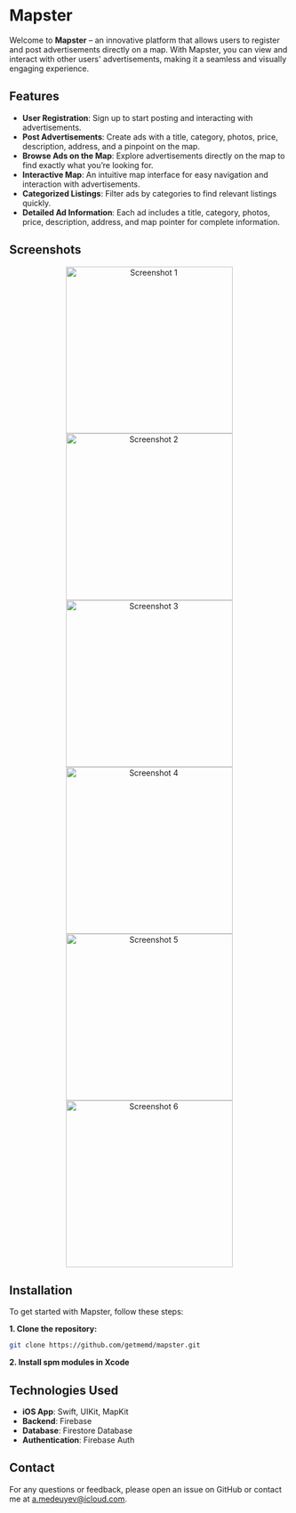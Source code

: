 # Mapster

Welcome to **Mapster** – an innovative platform that allows users to register and post advertisements directly on a map. With Mapster, you can view and interact with other users' advertisements, making it a seamless and visually engaging experience.

## Features

- **User Registration**: Sign up to start posting and interacting with advertisements.
- **Post Advertisements**: Create ads with a title, category, photos, price, description, address, and a pinpoint on the map.
- **Browse Ads on the Map**: Explore advertisements directly on the map to find exactly what you’re looking for.
- **Interactive Map**: An intuitive map interface for easy navigation and interaction with advertisements.
- **Categorized Listings**: Filter ads by categories to find relevant listings quickly.
- **Detailed Ad Information**: Each ad includes a title, category, photos, price, description, address, and map pointer for complete information.

## Screenshots

<p align="center">
   <img src="Screenshots/Screenshot1.png" alt="Screenshot 1" width="300"/>
   <img src="Screenshots/Screenshot2.png" alt="Screenshot 2" width="300"/>
   <img src="Screenshots/Screenshot3.png" alt="Screenshot 3" width="300"/>
   <img src="Screenshots/Screenshot4.png" alt="Screenshot 4" width="300"/>
   <img src="Screenshots/Screenshot5.png" alt="Screenshot 5" width="300"/>
   <img src="Screenshots/Screenshot6.png" alt="Screenshot 6" width="300"/>
</p>

## Installation

To get started with Mapster, follow these steps:

**1. Clone the repository:**
   ```bash
   git clone https://github.com/getmemd/mapster.git
   ```
**2. Install spm modules in Xcode**

## Technologies Used

- **iOS App**: Swift, UIKit, MapKit
- **Backend**: Firebase
- **Database**: Firestore Database
- **Authentication**: Firebase Auth

## Contact

For any questions or feedback, please open an issue on GitHub or contact me at [a.medeuyev@icloud.com](mailto:a.medeuyev@icloud.com).
